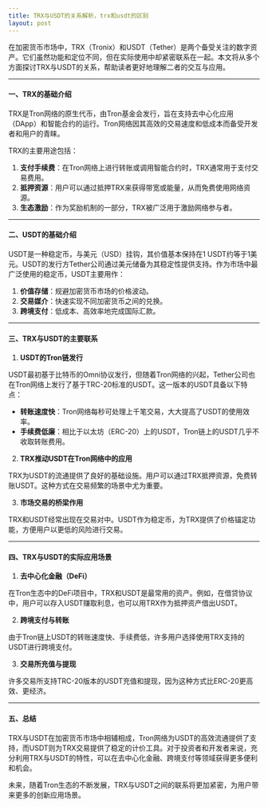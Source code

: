 ```yaml
---
title: TRX与USDT的关系解析，trx和usdt的区别
layout: post
---
```

在加密货币市场中，TRX（Tronix）和USDT（Tether）是两个备受关注的数字资产。它们虽然功能和定位不同，但在实际使用中却紧密联系在一起。本文将从多个方面探讨TRX与USDT的关系，帮助读者更好地理解二者的交互与应用。

---

#### 一、TRX的基础介绍

TRX是Tron网络的原生代币，由Tron基金会发行，旨在支持去中心化应用（DApp）和智能合约的运行。Tron网络因其高效的交易速度和低成本而备受开发者和用户的青睐。

TRX的主要用途包括：

1. **支付手续费**：在Tron网络上进行转账或调用智能合约时，TRX通常用于支付交易费用。
2. **抵押资源**：用户可以通过抵押TRX来获得带宽或能量，从而免费使用网络资源。
3. **生态激励**：作为奖励机制的一部分，TRX被广泛用于激励网络参与者。

---

#### 二、USDT的基础介绍

USDT是一种稳定币，与美元（USD）挂钩，其价值基本保持在1 USDT约等于1美元。USDT的发行方Tether公司通过美元储备为其稳定性提供支持。作为市场中最广泛使用的稳定币，USDT主要用作：

1. **价值存储**：规避加密货币市场的价格波动。
2. **交易媒介**：快速实现不同加密货币之间的兑换。
3. **跨境支付**：低成本、高效率地完成国际汇款。

---

#### 三、TRX与USDT的主要联系

1. **USDT的Tron链发行**

USDT最初基于比特币的Omni协议发行，但随着Tron网络的兴起，Tether公司也在Tron网络上发行了基于TRC-20标准的USDT。这一版本的USDT具备以下特点：

- **转账速度快**：Tron网络每秒可处理上千笔交易，大大提高了USDT的使用效率。
- **手续费低廉**：相比于以太坊（ERC-20）上的USDT，Tron链上的USDT几乎不收取转账费用。

2. **TRX推动USDT在Tron网络中的应用**

TRX为USDT的流通提供了良好的基础设施。用户可以通过TRX抵押资源，免费转账USDT。这种方式在交易频繁的场景中尤为重要。

3. **市场交易的桥梁作用**

TRX和USDT经常出现在交易对中。USDT作为稳定币，为TRX提供了价格锚定功能，方便用户以更低的风险进行交易。

---

#### 四、TRX与USDT的实际应用场景

1. **去中心化金融（DeFi）**

在Tron生态中的DeFi项目中，TRX和USDT是最常用的资产。例如，在借贷协议中，用户可以存入USDT赚取利息，也可以用TRX作为抵押资产借出USDT。

2. **跨境支付与转账**

由于Tron链上USDT的转账速度快、手续费低，许多用户选择使用TRX支持的USDT进行跨境支付。

3. **交易所充值与提现**

许多交易所支持TRC-20版本的USDT充值和提现，因为这种方式比ERC-20更高效、更经济。

---

#### 五、总结

TRX与USDT在加密货币市场中相辅相成，Tron网络为USDT的高效流通提供了支持，而USDT则为TRX交易提供了稳定的计价工具。对于投资者和开发者来说，充分利用TRX与USDT的特性，可以在去中心化金融、跨境支付等领域获得更多便利和机会。

未来，随着Tron生态的不断发展，TRX与USDT之间的联系将更加紧密，为用户带来更多的创新应用场景。
